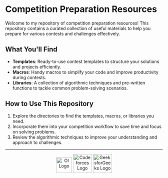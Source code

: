# Competition Preparation Resources  

Welcome to my repository of competition preparation resources! This repository contains a curated collection of useful materials to help you prepare for various contests and challenges effectively.  

## What You'll Find  

- **Templates**: Ready-to-use contest templates to structure your solutions and projects efficiently.  
- **Macros**: Handy macros to simplify your code and improve productivity during contests.  
- **Libraries**: A collection of algorithmic techniques and pre-written functions to tackle common problem-solving scenarios.  

## How to Use This Repository  

1. Explore the directories to find the templates, macros, or libraries you need.  
2. Incorporate them into your competition workflow to save time and focus on solving problems.  
3. Review the algorithmic techniques to improve your understanding and approach to challenges.  

---

<div align="center">  
<img src="https://www.oi.edu.pl/static/attachment/20200421/logo-oi-kolorowe_1.png" alt="OI Logo" width="50px">  
<img src="https://cdn.iconscout.com/icon/free/png-256/free-code-forces-logo-icon-download-in-svg-png-gif-file-formats--technology-social-media-vol-2-pack-logos-icons-2944796.png?f=webp&w=256" alt="Codeforces Logo" width="60px">  
<img src="https://i.imgur.com/1mSIKP4.png" alt="GeeksforGeeks Logo" width="60px">  
</div>  
